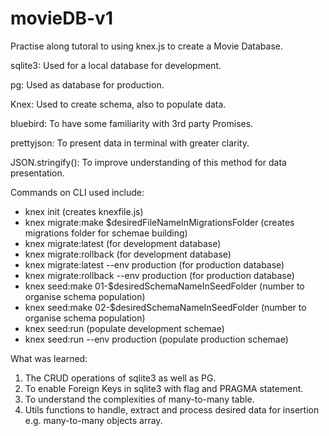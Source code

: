 # movieDB-v1

Practise along tutoral to using knex.js to create a Movie Database.

sqlite3: Used for a local database for development.

pg: Used as database for production.

Knex: Used to create schema, also to populate data.

bluebird: To have some familiarity with 3rd party Promises.

prettyjson: To present data in terminal with greater clarity.

JSON.stringify(): To improve understanding of this method for data presentation.

Commands on CLI used include:

- knex init (creates knexfile.js)
- knex migrate:make \$desiredFileNameInMigrationsFolder (creates migrations folder for schemae building)
- knex migrate:latest (for development database)
- knex migrate:rollback (for development database)
- knex migrate:latest --env production (for production database)
- knex migrate:rollback --env production (for production database)
- knex seed:make 01-\$desiredSchemaNameInSeedFolder (number to organise schema population)
- knex seed:make 02-\$desiredSchemaNameInSeedFolder (number to organise schema population)
- knex seed:run (populate development schemae)
- knex seed:run --env production (populate production schemae)

What was learned:

1. The CRUD operations of sqlite3 as well as PG.
2. To enable Foreign Keys in sqlite3 with flag and PRAGMA statement.
3. To understand the complexities of many-to-many table.
4. Utils functions to handle, extract and process desired data for insertion e.g. many-to-many objects array.
